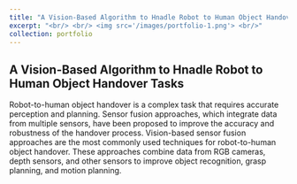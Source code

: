 ```yaml
---
title: "A Vision-Based Algorithm to Hnadle Robot to Human Object Handover Tasks"
excerpt: "<br/> <br/> <img src='/images/portfolio-1.png'> <br/>"
collection: portfolio
---
```


## A Vision-Based Algorithm to Hnadle Robot to Human Object Handover Tasks
Robot-to-human object handover is a complex task that requires accurate perception and planning. Sensor fusion approaches, which integrate data from multiple sensors, have been proposed to improve the accuracy and robustness of the handover process. Vision-based sensor fusion approaches are the most commonly used techniques for robot-to-human object handover. These approaches combine data from RGB cameras, depth sensors, and other sensors to improve object recognition, grasp planning, and motion planning.


